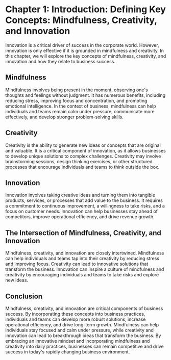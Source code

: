 Chapter 1: Introduction: Defining Key Concepts: Mindfulness, Creativity, and Innovation
=======================================================================================

Innovation is a critical driver of success in the corporate world. However, innovation is only effective if it is grounded in mindfulness and creativity. In this chapter, we will explore the key concepts of mindfulness, creativity, and innovation and how they relate to business success.

Mindfulness
-----------

Mindfulness involves being present in the moment, observing one's thoughts and feelings without judgment. It has numerous benefits, including reducing stress, improving focus and concentration, and promoting emotional intelligence. In the context of business, mindfulness can help individuals and teams remain calm under pressure, communicate more effectively, and develop stronger problem-solving skills.

Creativity
----------

Creativity is the ability to generate new ideas or concepts that are original and valuable. It is a critical component of innovation, as it allows businesses to develop unique solutions to complex challenges. Creativity may involve brainstorming sessions, design thinking exercises, or other structured processes that encourage individuals and teams to think outside the box.

Innovation
----------

Innovation involves taking creative ideas and turning them into tangible products, services, or processes that add value to the business. It requires a commitment to continuous improvement, a willingness to take risks, and a focus on customer needs. Innovation can help businesses stay ahead of competitors, improve operational efficiency, and drive revenue growth.

The Intersection of Mindfulness, Creativity, and Innovation
-----------------------------------------------------------

Mindfulness, creativity, and innovation are closely intertwined. Mindfulness can help individuals and teams tap into their creativity by reducing stress and improving focus. Creativity can lead to innovative solutions that transform the business. Innovation can inspire a culture of mindfulness and creativity by encouraging individuals and teams to take risks and explore new ideas.

Conclusion
----------

Mindfulness, creativity, and innovation are critical components of business success. By incorporating these concepts into business practices, individuals and teams can develop more robust solutions, increase operational efficiency, and drive long-term growth. Mindfulness can help individuals stay focused and calm under pressure, while creativity and innovation can lead to breakthrough ideas that transform the business. By embracing an innovative mindset and incorporating mindfulness and creativity into daily practices, businesses can remain competitive and drive success in today's rapidly changing business environment.
